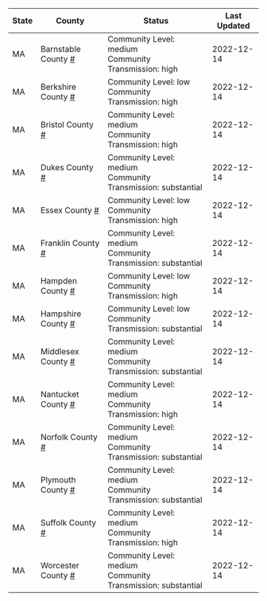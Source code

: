 State | County | Status | Last Updated
--- | --- | --- | --- 
MA | Barnstable County <a href="#barnstable_county">#</a> | <a name="barnstable_county"></a>Community Level: medium<br/>Community Transmission: high | 2022-12-14
MA | Berkshire County <a href="#berkshire_county">#</a> | <a name="berkshire_county"></a>Community Level: low<br/>Community Transmission: high | 2022-12-14
MA | Bristol County <a href="#bristol_county">#</a> | <a name="bristol_county"></a>Community Level: medium<br/>Community Transmission: high | 2022-12-14
MA | Dukes County <a href="#dukes_county">#</a> | <a name="dukes_county"></a>Community Level: medium<br/>Community Transmission: substantial | 2022-12-14
MA | Essex County <a href="#essex_county">#</a> | <a name="essex_county"></a>Community Level: low<br/>Community Transmission: high | 2022-12-14
MA | Franklin County <a href="#franklin_county">#</a> | <a name="franklin_county"></a>Community Level: medium<br/>Community Transmission: substantial | 2022-12-14
MA | Hampden County <a href="#hampden_county">#</a> | <a name="hampden_county"></a>Community Level: low<br/>Community Transmission: high | 2022-12-14
MA | Hampshire County <a href="#hampshire_county">#</a> | <a name="hampshire_county"></a>Community Level: low<br/>Community Transmission: substantial | 2022-12-14
MA | Middlesex County <a href="#middlesex_county">#</a> | <a name="middlesex_county"></a>Community Level: medium<br/>Community Transmission: substantial | 2022-12-14
MA | Nantucket County <a href="#nantucket_county">#</a> | <a name="nantucket_county"></a>Community Level: medium<br/>Community Transmission: high | 2022-12-14
MA | Norfolk County <a href="#norfolk_county">#</a> | <a name="norfolk_county"></a>Community Level: medium<br/>Community Transmission: substantial | 2022-12-14
MA | Plymouth County <a href="#plymouth_county">#</a> | <a name="plymouth_county"></a>Community Level: medium<br/>Community Transmission: substantial | 2022-12-14
MA | Suffolk County <a href="#suffolk_county">#</a> | <a name="suffolk_county"></a>Community Level: medium<br/>Community Transmission: high | 2022-12-14
MA | Worcester County <a href="#worcester_county">#</a> | <a name="worcester_county"></a>Community Level: medium<br/>Community Transmission: substantial | 2022-12-14
